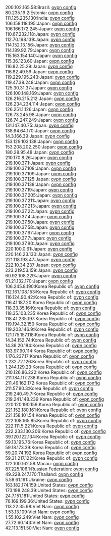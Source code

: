 200.102.165.58:Brazil: [ovpn config](vpn/200_102_165_58.ovpn)  
80.235.19.2:Estonia: [ovpn config](vpn/80_235_19_2.ovpn)  
111.125.235.130:India: [ovpn config](vpn/111_125_235_130.ovpn)  
106.158.118.195:Japan: [ovpn config](vpn/106_158_118_195.ovpn)  
106.166.172.245:Japan: [ovpn config](vpn/106_166_172_245.ovpn)  
110.67.232.118:Japan: [ovpn config](vpn/110_67_232_118.ovpn)  
112.70.198.139:Japan: [ovpn config](vpn/112_70_198_139.ovpn)  
114.152.13.156:Japan: [ovpn config](vpn/114_152_13_156.ovpn)  
114.189.92.79:Japan: [ovpn config](vpn/114_189_92_79.ovpn)  
115.163.154.140:Japan: [ovpn config](vpn/115_163_154_140.ovpn)  
115.36.123.60:Japan: [ovpn config](vpn/115_36_123_60.ovpn)  
116.82.25.29:Japan: [ovpn config](vpn/116_82_25_29.ovpn)  
116.82.49.59:Japan: [ovpn config](vpn/116_82_49_59.ovpn)  
119.229.195.243:Japan: [ovpn config](vpn/119_229_195_243.ovpn)  
119.47.38.248:Japan: [ovpn config](vpn/119_47_38_248.ovpn)  
125.30.31.37:Japan: [ovpn config](vpn/125_30_31_37.ovpn)  
126.100.148.169:Japan: [ovpn config](vpn/126_100_148_169.ovpn)  
126.216.215.212:Japan: [ovpn config](vpn/126_216_215_212.ovpn)  
126.234.234.114:Japan: [ovpn config](vpn/126_234_234_114.ovpn)  
126.251.1.126:Japan: [ovpn config](vpn/126_251_1_126.ovpn)  
126.73.245.98:Japan: [ovpn config](vpn/126_73_245_98.ovpn)  
126.74.247.249:Japan: [ovpn config](vpn/126_74_247_249.ovpn)  
131.147.40.75:Japan: [ovpn config](vpn/131_147_40_75.ovpn)  
138.64.64.170:Japan: [ovpn config](vpn/138_64_64_170.ovpn)  
14.3.166.39:Japan: [ovpn config](vpn/14_3_166_39.ovpn)  
153.129.103.138:Japan: [ovpn config](vpn/153_129_103_138.ovpn)  
153.208.202.250:Japan: [ovpn config](vpn/153_208_202_250.ovpn)  
180.28.95.48:Japan: [ovpn config](vpn/180_28_95_48.ovpn)  
210.170.8.26:Japan: [ovpn config](vpn/210_170_8_26.ovpn)  
219.100.37.1:Japan: [ovpn config](vpn/219_100_37_1.ovpn)  
219.100.37.108:Japan: [ovpn config](vpn/219_100_37_108.ovpn)  
219.100.37.109:Japan: [ovpn config](vpn/219_100_37_109.ovpn)  
219.100.37.125:Japan: [ovpn config](vpn/219_100_37_125.ovpn)  
219.100.37.138:Japan: [ovpn config](vpn/219_100_37_138.ovpn)  
219.100.37.19:Japan: [ovpn config](vpn/219_100_37_19.ovpn)  
219.100.37.205:Japan: [ovpn config](vpn/219_100_37_205.ovpn)  
219.100.37.211:Japan: [ovpn config](vpn/219_100_37_211.ovpn)  
219.100.37.213:Japan: [ovpn config](vpn/219_100_37_213.ovpn)  
219.100.37.22:Japan: [ovpn config](vpn/219_100_37_22.ovpn)  
219.100.37.4:Japan: [ovpn config](vpn/219_100_37_4.ovpn)  
219.100.37.50:Japan: [ovpn config](vpn/219_100_37_50.ovpn)  
219.100.37.58:Japan: [ovpn config](vpn/219_100_37_58.ovpn)  
219.100.37.67:Japan: [ovpn config](vpn/219_100_37_67.ovpn)  
219.100.37.7:Japan: [ovpn config](vpn/219_100_37_7.ovpn)  
219.100.37.90:Japan: [ovpn config](vpn/219_100_37_90.ovpn)  
220.100.0.61:Japan: [ovpn config](vpn/220_100_0_61.ovpn)  
220.146.23.130:Japan: [ovpn config](vpn/220_146_23_130.ovpn)  
221.118.193.47:Japan: [ovpn config](vpn/221_118_193_47.ovpn)  
222.10.34.237:Japan: [ovpn config](vpn/222_10_34_237.ovpn)  
223.219.53.159:Japan: [ovpn config](vpn/223_219_53_159.ovpn)  
60.92.108.229:Japan: [ovpn config](vpn/60_92_108_229.ovpn)  
61.21.132.170:Japan: [ovpn config](vpn/61_21_132_170.ovpn)  
106.245.8.190:Korea Republic of: [ovpn config](vpn/106_245_8_190.ovpn)  
112.161.108.153:Korea Republic of: [ovpn config](vpn/112_161_108_153.ovpn)  
116.124.90.42:Korea Republic of: [ovpn config](vpn/116_124_90_42.ovpn)  
116.41.187.20:Korea Republic of: [ovpn config](vpn/116_41_187_20.ovpn)  
118.33.35.16:Korea Republic of: [ovpn config](vpn/118_33_35_16.ovpn)  
118.35.103.235:Korea Republic of: [ovpn config](vpn/118_35_103_235.ovpn)  
118.41.235.197:Korea Republic of: [ovpn config](vpn/118_41_235_197.ovpn)  
119.194.32.150:Korea Republic of: [ovpn config](vpn/119_194_32_150.ovpn)  
119.203.146.9:Korea Republic of: [ovpn config](vpn/119_203_146_9.ovpn)  
121.175.157.118:Korea Republic of: [ovpn config](vpn/121_175_157_118.ovpn)  
14.34.152.74:Korea Republic of: [ovpn config](vpn/14_34_152_74.ovpn)  
14.36.20.184:Korea Republic of: [ovpn config](vpn/14_36_20_184.ovpn)  
183.97.90.114:Korea Republic of: [ovpn config](vpn/183_97_90_114.ovpn)  
1.176.237.17:Korea Republic of: [ovpn config](vpn/1_176_237_17.ovpn)  
1.232.72.126:Korea Republic of: [ovpn config](vpn/1_232_72_126.ovpn)  
1.244.129.23:Korea Republic of: [ovpn config](vpn/1_244_129_23.ovpn)  
210.126.86.222:Korea Republic of: [ovpn config](vpn/210_126_86_222.ovpn)  
211.184.117.238:Korea Republic of: [ovpn config](vpn/211_184_117_238.ovpn)  
211.49.162.172:Korea Republic of: [ovpn config](vpn/211_49_162_172.ovpn)  
211.57.90.3:Korea Republic of: [ovpn config](vpn/211_57_90_3.ovpn)  
219.240.49.7:Korea Republic of: [ovpn config](vpn/219_240_49_7.ovpn)  
219.241.148.239:Korea Republic of: [ovpn config](vpn/219_241_148_239.ovpn)  
220.120.190.159:Korea Republic of: [ovpn config](vpn/220_120_190_159.ovpn)  
221.152.180.161:Korea Republic of: [ovpn config](vpn/221_152_180_161.ovpn)  
221.158.101.54:Korea Republic of: [ovpn config](vpn/221_158_101_54.ovpn)  
222.108.165.85:Korea Republic of: [ovpn config](vpn/222_108_165_85.ovpn)  
222.111.5.221:Korea Republic of: [ovpn config](vpn/222_111_5_221.ovpn)  
222.233.130.206:Korea Republic of: [ovpn config](vpn/222_233_130_206.ovpn)  
39.120.122.134:Korea Republic of: [ovpn config](vpn/39_120_122_134.ovpn)  
59.13.195.76:Korea Republic of: [ovpn config](vpn/59_13_195_76.ovpn)  
59.18.173.39:Korea Republic of: [ovpn config](vpn/59_18_173_39.ovpn)  
59.20.74.192:Korea Republic of: [ovpn config](vpn/59_20_74_192.ovpn)  
59.31.217.122:Korea Republic of: [ovpn config](vpn/59_31_217_122.ovpn)  
122.100.162.58:Macau: [ovpn config](vpn/122_100_162_58.ovpn)  
87.225.106.1:Russian Federation: [ovpn config](vpn/87_225_106_1.ovpn)  
49.228.247.170:Thailand: [ovpn config](vpn/49_228_247_170.ovpn)  
5.58.61.191:Ukraine: [ovpn config](vpn/5_58_61_191.ovpn)  
163.182.174.159:United States: [ovpn config](vpn/163_182_174_159.ovpn)  
173.198.248.39:United States: [ovpn config](vpn/173_198_248_39.ovpn)  
24.7.151.181:United States: [ovpn config](vpn/24_7_151_181.ovpn)  
76.169.199.36:United States: [ovpn config](vpn/76_169_199_36.ovpn)  
113.22.35.98:Viet Nam: [ovpn config](vpn/113_22_35_98.ovpn)  
1.53.13.109:Viet Nam: [ovpn config](vpn/1_53_13_109.ovpn)  
1.55.102.249:Viet Nam: [ovpn config](vpn/1_55_102_249.ovpn)  
27.72.60.143:Viet Nam: [ovpn config](vpn/27_72_60_143.ovpn)  
42.113.151.50:Viet Nam: [ovpn config](vpn/42_113_151_50.ovpn)  
